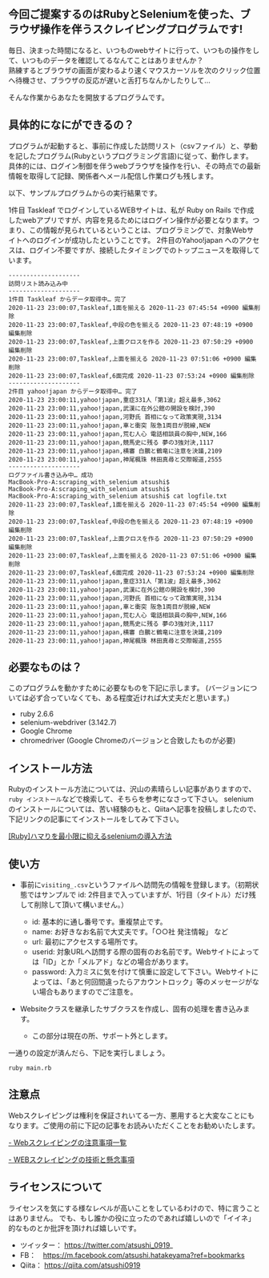 ## 今回ご提案するのはRubyとSeleniumを使った、ブラウザ操作を伴うスクレイピングプログラムです!

毎日、決まった時間になると、いつものwebサイトに行って、いつもの操作をして、いつものデータを確認してるなんてことはありませんか？  
熟練するとブラウザの画面が変わるより速くマウスカーソルを次のクリック位置へ待機させ、ブラウザの反応が遅いと舌打ちなんかしたりして…

そんな作業からあなたを開放するプログラムです。

## 具体的になにができるの？

プログラムが起動すると、事前に作成した訪問リスト（csvファイル）と、挙動を記したプログラム(Rubyというプログラミング言語)に従って、動作します。
具体的には、ログイン制御を伴うwebブラウザを操作を行い、その時点での最新情報を取得して記録、関係者へメール配信し作業ログも残します。

以下、サンプルプログラムからの実行結果です。

1件目 Taskleaf でログインしているWEBサイトは、私が Ruby on Rails で作成したwebアプリですが、内容を見るためにはログイン操作が必要となります。つまり、この情報が見られているということは、プログラミングで、対象Webサイトへのログインが成功したということです。
2件目のYahoo!japan へのアクセスは、ログイン不要ですが、接続したタイミングでのトップニュースを取得しています。

```
--------------------
訪問リスト読み込み中
--------------------
1件目 Taskleaf からデータ取得中… 完了
2020-11-23 23:00:07,Taskleaf,1面を揃える 2020-11-23 07:45:54 +0900 編集削除
2020-11-23 23:00:07,Taskleaf,中段の色を揃える 2020-11-23 07:48:19 +0900 編集削除
2020-11-23 23:00:07,Taskleaf,上面クロスを作る 2020-11-23 07:50:29 +0900 編集削除
2020-11-23 23:00:07,Taskleaf,上面を揃える 2020-11-23 07:51:06 +0900 編集削除
2020-11-23 23:00:07,Taskleaf,6面完成 2020-11-23 07:53:24 +0900 編集削除
--------------------
2件目 yahoo!japan からデータ取得中… 完了
2020-11-23 23:00:11,yahoo!japan,重症331人「第1波」超え最多,3062
2020-11-23 23:00:11,yahoo!japan,武漢に在外公館の開設を検討,390
2020-11-23 23:00:11,yahoo!japan,河野氏 首相になって政策実現,3134
2020-11-23 23:00:11,yahoo!japan,車と衝突 阪急1両目が脱線,NEW
2020-11-23 23:00:11,yahoo!japan,荒む人心 電話相談員の胸中,NEW,166
2020-11-23 23:00:11,yahoo!japan,競馬史に残る 夢の3強対決,1117
2020-11-23 23:00:11,yahoo!japan,横審 白鵬と鶴竜に注意を決議,2109
2020-11-23 23:00:11,yahoo!japan,神尾楓珠 林田真尋と交際報道,2555
--------------------
ログファイル書き込み中… 成功
MacBook-Pro-A:scraping_with_selenium atsushi$ 
MacBook-Pro-A:scraping_with_selenium atsushi$ 
MacBook-Pro-A:scraping_with_selenium atsushi$ cat logfile.txt 
2020-11-23 23:00:07,Taskleaf,1面を揃える 2020-11-23 07:45:54 +0900 編集削除
2020-11-23 23:00:07,Taskleaf,中段の色を揃える 2020-11-23 07:48:19 +0900 編集削除
2020-11-23 23:00:07,Taskleaf,上面クロスを作る 2020-11-23 07:50:29 +0900 編集削除
2020-11-23 23:00:07,Taskleaf,上面を揃える 2020-11-23 07:51:06 +0900 編集削除
2020-11-23 23:00:07,Taskleaf,6面完成 2020-11-23 07:53:24 +0900 編集削除
2020-11-23 23:00:11,yahoo!japan,重症331人「第1波」超え最多,3062
2020-11-23 23:00:11,yahoo!japan,武漢に在外公館の開設を検討,390
2020-11-23 23:00:11,yahoo!japan,河野氏 首相になって政策実現,3134
2020-11-23 23:00:11,yahoo!japan,車と衝突 阪急1両目が脱線,NEW
2020-11-23 23:00:11,yahoo!japan,荒む人心 電話相談員の胸中,NEW,166
2020-11-23 23:00:11,yahoo!japan,競馬史に残る 夢の3強対決,1117
2020-11-23 23:00:11,yahoo!japan,横審 白鵬と鶴竜に注意を決議,2109
2020-11-23 23:00:11,yahoo!japan,神尾楓珠 林田真尋と交際報道,2555
```

## 必要なものは？

 このプログラムを動かすために必要なものを下記に示します。
 (バージョンについては必ず合っていなくても、ある程度近ければ大丈夫だと思います。)

 * ruby 2.6.6
 * selenium-webdriver (3.142.7)
 * Google Chrome
 * chromedriver (Google Chromeのバージョンと合致したものが必要)

## インストール方法

Rubyのインストール方法については、沢山の素晴らしい記事がありますので、`ruby インストール`などで検索して、そちらを参考になさって下さい。
seleniumのインストールについては、苦い経験のもと、Qiitaへ記事を投稿しましたので、下記リンクの記事にてインストールをしてみて下さい。

[[Ruby]ハマりを最小限に抑えるseleniumの導入方法](https://qiita.com/atsushi0919/items/5502e7cdbdb878947cc9)

## 使い方

- 事前に`visiting_.csv`というファイルへ訪問先の情報を登録します。（初期状態ではサンプルで id: 2件目まで入っていますが、1行目（タイトル）だけ残して削除して頂いて構いません。）
  - id: 基本的に通し番号です。重複禁止です。
  - name: お好きなお名前で大丈夫です。「○○社 発注情報」 など
  - url: 最初にアクセスする場所です。
  - userid: 対象URLへ訪問する際の固有のお名前です。Webサイトによっては「ID」とか「メルアド」などの場合があります。
  - password: 入力ミスに気を付けて慎重に設定して下さい。Webサイトによっては、「あと何回間違ったらアカウントロック」等のメッセージがない場合もありますのでご注意を。

- Websiteクラスを継承したサブクラスを作成し、固有の処理を書き込みます。
  - この部分は現在の所、サポート外とします。
  

一通りの設定が済んだら、下記を実行しましょう。

`ruby main.rb`


## 注意点

Webスクレイピングは権利を保証されいてる一方、悪用すると大変なことにもなります。ご使用の前に下記の記事をお読みいただくことをお勧めいたします。

[- Webスクレイピングの注意事項一覧](https://qiita.com/nezuq/items/c5e827e1827e7cb29011)

[- WEBスクレイピングの技術と懸念事項](https://qiita.com/tetsukick/items/6b4322199d4702047ced)

## ライセンスについて

ライセンスを気にする様なレベルが高いことをしているわけので、特に言うことはありません。
でも、もし誰かの役に立ったのであれば嬉しいので「イイネ」的なものとか批評を頂ければ嬉しいです。

- ツイッター： https://twitter.com/atsushi_0919_
- FB：　https://m.facebook.com/atsushi.hatakeyama?ref=bookmarks
- Qiita： https://qiita.com/atsushi0919
